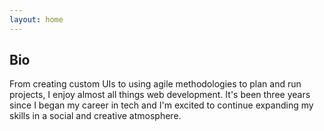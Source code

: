 ```yaml
---
layout: home
---
```

## Bio

From creating custom UIs to using agile methodologies to plan and run projects, I enjoy almost all things web development. It's been three years since I began my career in tech and I'm excited to continue expanding my skills in a social and creative atmosphere.
